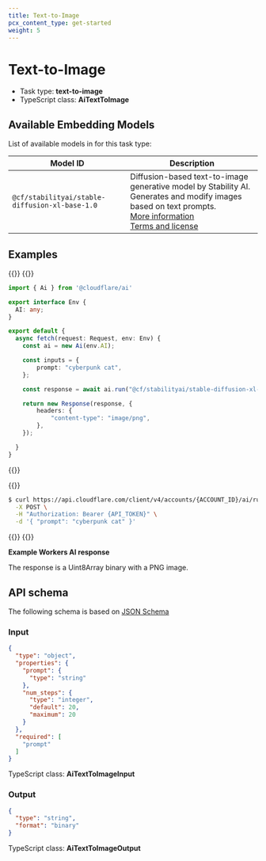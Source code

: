 ```yaml
---
title: Text-to-Image
pcx_content_type: get-started
weight: 5
---
```


# Text-to-Image



* Task type: **text-to-image**
* TypeScript class: **AiTextToImage**

## Available Embedding Models

List of available models in for this task type:

| Model ID                        | Description                   |
| ------------------------------- | ----------------------------- |
| `@cf/stabilityai/stable-diffusion-xl-base-1.0`                   | Diffusion-based text-to-image generative model by Stability AI. Generates and modify images based on text prompts.<br/>[More information](https://stability.ai/stable-diffusion)<br/>[Terms and license](https://huggingface.co/stabilityai/stable-diffusion-xl-base-1.0/blob/main/LICENSE.md)<br/>  |

## Examples

{{<tabs labels="worker | curl">}}
{{<tab label="worker" default="true">}}

```ts
import { Ai } from '@cloudflare/ai'

export interface Env {
  AI: any;
}

export default {
  async fetch(request: Request, env: Env) {
    const ai = new Ai(env.AI);

    const inputs = {
        prompt: "cyberpunk cat",
    };

    const response = await ai.run("@cf/stabilityai/stable-diffusion-xl-base-1.0", inputs);

    return new Response(response, {
        headers: {
            "content-type": "image/png",
        },
    });

  }
}
```

{{</tab>}}

{{<tab label="curl">}}

```sh
$ curl https://api.cloudflare.com/client/v4/accounts/{ACCOUNT_ID}/ai/run/@cf/stabilityai/stable-diffusion-xl-base-1.0 \
  -X POST \
  -H "Authorization: Bearer {API_TOKEN}" \
  -d '{ "prompt": "cyberpunk cat" }'
```

{{</tab>}}
{{</tabs>}}

**Example Workers AI response**

The response is a Uint8Array binary with a PNG image.

## API schema

The following schema is based on [JSON Schema](https://json-schema.org/)

### Input

```json
{
  "type": "object",
  "properties": {
    "prompt": {
      "type": "string"
    },
    "num_steps": {
      "type": "integer",
      "default": 20,
      "maximum": 20
    }
  },
  "required": [
    "prompt"
  ]
}
```

TypeScript class: **AiTextToImageInput**

### Output

```json
{
  "type": "string",
  "format": "binary"
}
```

TypeScript class: **AiTextToImageOutput**
